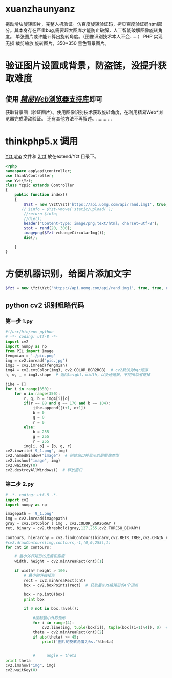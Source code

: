 # xuanzhaunyanz
拖动滑块旋转图片，完整人机验证。仿百度旋转验证码，拷贝百度验证码html部分。其本身存在严重bug,需要超大图库才能防止破解，人工智能破解图像旋转角度。
单张图片或许能计算出旋转角度。（图像识别技术本人不会……）
PHP 实现无损 裁剪缩放 旋转图片，350*350 黑色背景图片。
# 验证图片设置成背景，防盗链，没提升获取难度
## 使用 [*精易Web*浏览器支持库](https://bbs.125.la/thread-14410959-1-1.html)即可
获取背景图（验证图片）。使用图像识别技术获取旋转角度，在利用精易Web*浏览器完成滑动验证。
还有其他方法不再叙述。…………

# thinkphp5.x 调用
[Yzt.php](https://github.com/scupte/xuanzhaunyanz/blob/master/Yzt.php "Yzt.php") 文件和 [2.ttf](https://github.com/scupte/xuanzhaunyanz/blob/master/2.ttf "2.ttf")
放在extend/Yzt 目录下。
```php
<?php
namespace app\api\controller;
use think\Controller;
use Yzt\Yzt;
class Yzpic extends Controller
{
    public function index()
    {
        $Yzt = new \Yzt\Yzt('https://api.uomg.com/api/rand.img1', true, true, rand(20, 270));
       // $info = $Yzt->move('static/upload/');
        //return $info;
        //die();
        header("Content-type: image/png;text/html; charset=utf-8");
        $tot = rand(20, 300);
        imagepng($Yzt->changeCircularImg());
        die();

    }
}
```
# 方便机器识别，给图片添加文字
```php
$Yzt = new \Yzt\Yzt('https://api.uomg.com/api/rand.img1', true, true, rand(20, 270));
```
## python cv2 识别粗略代码
### 第一步  1.py
```python
#!/usr/bin/env python
# -*- coding: utf-8 -*-
import cv2
import numpy as np
from PIL import Image
fengmian = './pic.png'
img = cv2.imread('pic.jpg')
img3 = cv2.imread(fengmian)
img4 = cv2.cvtColor(img3, cv2.COLOR_BGR2RGB)  # cv2默认为bgr顺序
h, w, _ = img3.shape  # 返回height，width，以及通道数，不用所以省略掉

jihe = []
for i in range(350):
    for o in range(350):
        r, g, b = img4[i][o]
        if(r == 88 and g == 170 and b == 104):
            jihe.append([i+1, o+1])
            b = 0
            g = 0
            r = 0
        else:
            b = 255
            g = 255
            r = 255
        img[i, o] = [b, g, r]
cv2.imwrite('9_1.png', img)
cv2.namedWindow("image")  # 创建窗口并显示的是图像类型
cv2.imshow("image", img)
cv2.waitKey(0)
cv2.destroyAllWindows()  # 释放窗口

```
### 第二步 2.py
```python
# -*- coding: utf-8 -*-
import cv2
import numpy as np

imagepath = '9_1.png'
img = cv2.imread(imagepath)
gray = cv2.cvtColor ( img , cv2.COLOR_BGR2GRAY )
ret, binary = cv2.threshold(gray,127,255,cv2.THRESH_BINARY)  
  
contours, hierarchy = cv2.findContours(binary,cv2.RETR_TREE,cv2.CHAIN_APPROX_SIMPLE)  
#cv2.drawContours(img,contours,-1,(0,0,255),1)  
for cnt in contours:

    # 最小外界矩形的宽度和高度
    width, height = cv2.minAreaRect(cnt)[1]
    
    if width* height > 100:
        # 最小的外接矩形
        rect = cv2.minAreaRect(cnt)
        box = cv2.boxPoints(rect)  # 获取最小外接矩形的4个顶点
        
        box = np.int0(box)
        print box

        if 0 not in box.ravel():

            #绘制最小外界矩形
            for i in range(4):
                cv2.line(img, tuple(box[i]), tuple(box[(i+1)%4]), 0)  # 5
            theta = cv2.minAreaRect(cnt)[2]
            if abs(theta) <= 45:
                print('图片的旋转角度为%s.'%theta)

             
            #     angle = theta
print theta            
cv2.imshow("img", img)  
cv2.waitKey(0)  
```

